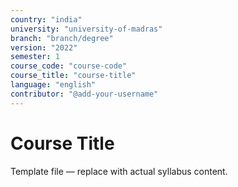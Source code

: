 ```yaml
---
country: "india"
university: "university-of-madras"
branch: "branch/degree"
version: "2022"
semester: 1
course_code: "course-code"
course_title: "course-title"
language: "english"
contributor: "@add-your-username"
---
```


# Course Title

Template file — replace with actual syllabus content.
